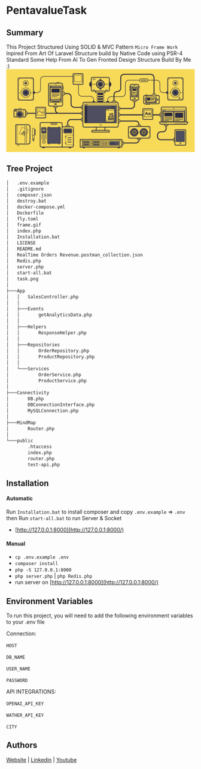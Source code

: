 # PentavalueTask
## Summary
This Project Structured Using SOLID & MVC Pattern
``Micro Frame Work`` Inpired From Art Of Laravel Structure build by Native Code using PSR-4 Standard Some Help From AI To Gen Fronted Design Structure Build By Me :)
![](frame.gif)


## Tree Project
```
│   .env.example
│   .gitignore
│   composer.json
│   destroy.bat
│   docker-compose.yml
│   Dockerfile
│   fly.toml
│   frame.gif
│   index.php
│   Installation.bat
│   LICENSE
│   README.md
│   RealTime Orders Revenue.postman_collection.json
│   Redis.php
│   server.php
│   start-all.bat
│   task.png
│
├───App
│   │   SalesController.php
│   │
│   ├───Events
│   │       getAnalyticsData.php
│   │
│   ├───Helpers
│   │       ResponseHelper.php
│   │
│   ├───Repositories
│   │       OrderRepository.php
│   │       ProductRepository.php
│   │
│   └───Services
│           OrderService.php
│           ProductService.php
│
├───Connectivity
│       DB.php
│       DBConnectionInterface.php
│       MySQLConnection.php
│
├───MindMap
│       Router.php
│
└───public
        .htaccess
        index.php
        router.php
        test-api.php
```



## Installation
#### Automatic
Run `Installation.bat` to install composer and copy `.env.example` => `.env`  then Run `start-all.bat` to run Server & Socket
- [http://127.0.0.1:8000](http://127.0.0.1:8000/)

#### Manual
- `cp .env.example .env`
- `composer install`
- `php -S 127.0.0.1:8000`
- `php server.php` | `php Redis.php`
- run server on [http://127.0.0.1:8000](http://127.0.0.1:8000/)
## Environment Variables

To run this project, you will need to add the following environment variables to your .env file

Connection:

`HOST`

`DB_NAME`

`USER_NAME`

`PASSWORD`

API INTEGRATIONS:

`OPENAI_API_KEY`

`WATHER_API_KEY`

`CITY`


## Authors

[Website](https://www.coder79.me/)
| [Linkedin](https://www.linkedin.com/in/devahmedsaeed/)
| [Youtube](https://www.youtube.com/AhmedSaeedcoder79/)

